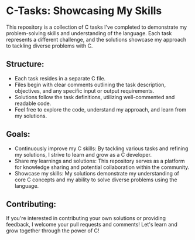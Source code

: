 # C-Tasks: Showcasing My Skills

This repository is a collection of C tasks I've completed to demonstrate my problem-solving skills and understanding of the language. Each task represents a different challenge, and the solutions showcase my approach to tackling diverse problems with C.

## Structure:

- Each task resides in a separate C file.
- Files begin with clear comments outlining the task description, objectives, and any specific input or output requirements.
- Solutions follow the task definitions, utilizing well-commented and readable code.
- Feel free to explore the code, understand my approach, and learn from my solutions.

## Goals:

- Continuously improve my C skills: By tackling various tasks and refining my solutions, I strive to learn and grow as a C developer.
- Share my learnings and solutions: This repository serves as a platform for knowledge sharing and potential collaboration within the community.
- Showcase my skills: My solutions demonstrate my understanding of core C concepts and my ability to solve diverse problems using the language.

## Contributing:

If you're interested in contributing your own solutions or providing feedback, I welcome your pull requests and comments! Let's learn and grow together through the power of C!

